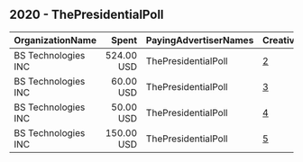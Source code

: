 ## 2020 - ThePresidentialPoll 
|OrganizationName|Spent|PayingAdvertiserNames|CreativeUrls|Impressions|Genders|AgeBrackets|CountryCodes|BillingAddresses|CandidateBallotInformation|
|:---|---:|:---|:---|---:|:---|:---|:---|:---|:---|
|BS Technologies  INC|524.00 USD|ThePresidentialPoll|[2](https://www.snap.com/political-ads/asset/f07a37cb808c46f61269d8f6295cdeab3704297666e71073f95464555b48612b?mediaType=png)|110,616||25+|united states|US|Presidential Poll|
|BS Technologies  INC|60.00 USD|ThePresidentialPoll|[3](https://www.snap.com/political-ads/asset/f07a37cb808c46f61269d8f6295cdeab3704297666e71073f95464555b48612b?mediaType=png)|53,152||25+|united states|US|Presidential Poll|
|BS Technologies  INC|50.00 USD|ThePresidentialPoll|[4](https://www.snap.com/political-ads/asset/8f4295184c61e766701c3cd95465dd1b10002dc9b49bfe7a6dc7f6f6421d4fea?mediaType=mp4)|46,237||25+|united states|US|Presidential Poll|
|BS Technologies  INC|150.00 USD|ThePresidentialPoll|[5](https://www.snap.com/political-ads/asset/8f4295184c61e766701c3cd95465dd1b10002dc9b49bfe7a6dc7f6f6421d4fea?mediaType=mp4)|39,291||25+|united states|US|Presidential Poll|
